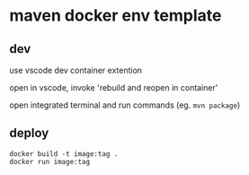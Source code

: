 # maven docker env template

## dev

use vscode dev container extention

open in vscode, invoke 'rebuild and reopen in container'

open integrated terminal and run commands (eg. `mvn package`)


## deploy

```
docker build -t image:tag .
docker run image:tag
```
